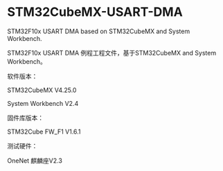 # STM32CubeMX-USART-DMA
STM32F10x USART DMA based on STM32CubeMX and System Workbench.

STM32F10x USART DMA 例程工程文件，基于STM32CubeMX and System Workbench。

软件版本：

STM32CubeMX V4.25.0

System Workbench V2.4

固件库版本：

STM32Cube FW_F1 V1.6.1

测试硬件：

OneNet 麒麟座V2.3
